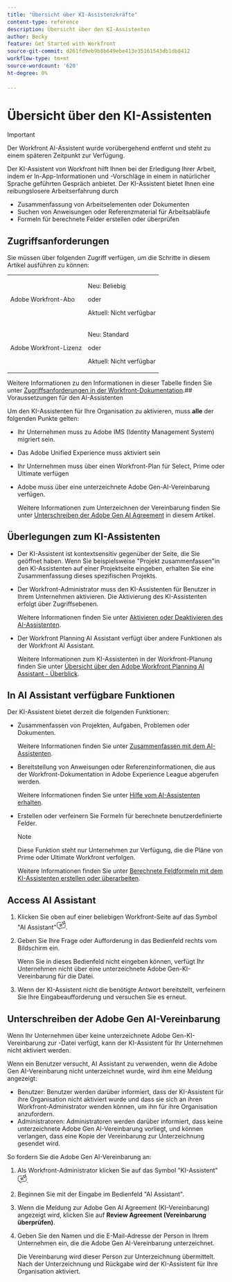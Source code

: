 ```yaml
---
title: "Übersicht über KI-Assistenzkräfte"
content-type: reference
description: Übersicht über den KI-Assistenten
author: Becky
feature: Get Started with Workfront
source-git-commit: d261fd9eb9b8b649ebe413e35161543db1db8412
workflow-type: tm+mt
source-wordcount: '620'
ht-degree: 0%

---
```


# Übersicht über den KI-Assistenten

>[!IMPORTANT]
>
>Der Workfront AI-Assistent wurde vorübergehend entfernt und steht zu einem späteren Zeitpunkt zur Verfügung.

Der KI-Assistent von Workfront hilft Ihnen bei der Erledigung Ihrer Arbeit, indem er In-App-Informationen und -Vorschläge in einem in natürlicher Sprache geführten Gespräch anbietet. Der KI-Assistent bietet Ihnen eine reibungslosere Arbeitserfahrung durch

* Zusammenfassung von Arbeitselementen oder Dokumenten
* Suchen von Anweisungen oder Referenzmaterial für Arbeitsabläufe
* Formeln für berechnete Felder erstellen oder überprüfen

## Zugriffsanforderungen

Sie müssen über folgenden Zugriff verfügen, um die Schritte in diesem Artikel ausführen zu können:

<table style="table-layout:auto"> 
 <col> 
 <col> 
 <tbody> 
  <tr> 
   <td role="rowheader">Adobe Workfront-Abo</td> 
   <td><p>Neu: Beliebig</p>
       <p>oder</p>
       <p>Aktuell: Nicht verfügbar</p></td>
  </tr> 
  <tr> 
   <td role="rowheader">Adobe Workfront-Lizenz</td> 
   <td><p>Neu: Standard</p>
       <p>oder</p>
       <p>Aktuell: Nicht verfügbar</p></td>
  </tr> 
 </tbody> 
</table>

Weitere Informationen zu den Informationen in dieser Tabelle finden Sie unter [Zugriffsanforderungen in der Workfront-Dokumentation](/help/quicksilver/administration-and-setup/add-users/access-levels-and-object-permissions/access-level-requirements-in-documentation.md).## Voraussetzungen für den AI-Assistenten

Um den KI-Assistenten für Ihre Organisation zu aktivieren, muss **alle** der folgenden Punkte gelten:

* Ihr Unternehmen muss zu Adobe IMS (Identity Management System) migriert sein.
* Das Adobe Unified Experience muss aktiviert sein
* Ihr Unternehmen muss über einen Workfront-Plan für Select, Prime oder Ultimate verfügen
* Adobe muss über eine unterzeichnete Adobe Gen-AI-Vereinbarung verfügen.

  Weitere Informationen zum Unterzeichnen der Vereinbarung finden Sie unter [Unterschreiben der Adobe Gen AI Agreement](/help/quicksilver/workfront-basics/ai-assistant/ai-assistant-overview.md#sign-the-adobe-gen-ai-agreement) in diesem Artikel.

## Überlegungen zum KI-Assistenten

* Der KI-Assistent ist kontextsensitiv gegenüber der Seite, die Sie geöffnet haben. Wenn Sie beispielsweise &quot;Projekt zusammenfassen&quot;in den KI-Assistenten auf einer Projektseite eingeben, erhalten Sie eine Zusammenfassung dieses spezifischen Projekts.
* Der Workfront-Administrator muss den KI-Assistenten für Benutzer in Ihrem Unternehmen aktivieren. Die Aktivierung des KI-Assistenten erfolgt über Zugriffsebenen.

  Weitere Informationen finden Sie unter [Aktivieren oder Deaktivieren des AI-Assistenten](/help/quicksilver/workfront-basics/ai-assistant/enable-or-disable-assistant.md).

* Der Workfront Planning AI Assistant verfügt über andere Funktionen als der Workfront AI Assistant.

  Weitere Informationen zum KI-Assistenten in der Workfront-Planung finden Sie unter [Übersicht über den Adobe Workfront Planning AI Assistant - Überblick](/help/quicksilver/planning/general/planning-ai-assistant-overview.md).


## In AI Assistant verfügbare Funktionen

Der KI-Assistent bietet derzeit die folgenden Funktionen:

* Zusammenfassen von Projekten, Aufgaben, Problemen oder Dokumenten.

  Weitere Informationen finden Sie unter [Zusammenfassen mit dem AI-Assistenten](/help/quicksilver/workfront-basics/ai-assistant/summarize-this.md).

* Bereitstellung von Anweisungen oder Referenzinformationen, die aus der Workfront-Dokumentation in Adobe Experience League abgerufen werden.

  Weitere Informationen finden Sie unter [Hilfe vom AI-Assistenten erhalten](/help/quicksilver/workfront-basics/ai-assistant/use-ai-to-retrieve-instructions.md).

* Erstellen oder verfeinern Sie Formeln für berechnete benutzerdefinierte Felder.

  >[!NOTE]
  >
  >Diese Funktion steht nur Unternehmen zur Verfügung, die die Pläne von Prime oder Ultimate Workfront verfolgen.

  Weitere Informationen finden Sie unter [Berechnete Feldformeln mit dem KI-Assistenten erstellen oder überarbeiten](/help/quicksilver/workfront-basics/ai-assistant/use-ai-assistant-to-check-formulas.md).

## Access AI Assistant

1. Klicken Sie oben auf einer beliebigen Workfront-Seite auf das Symbol &quot;AI Assistant&quot;![](/help/quicksilver/workfront-basics/ai-assistant/assets/ai-assistant-icon.png).
1. Geben Sie Ihre Frage oder Aufforderung in das Bedienfeld rechts vom Bildschirm ein.

   Wenn Sie in dieses Bedienfeld nicht eingeben können, verfügt Ihr Unternehmen nicht über eine unterzeichnete Adobe Gen-KI-Vereinbarung für die Datei.

1. Wenn der KI-Assistent nicht die benötigte Antwort bereitstellt, verfeinern Sie Ihre Eingabeaufforderung und versuchen Sie es erneut.

## Unterschreiben der Adobe Gen AI-Vereinbarung

Wenn Ihr Unternehmen über keine unterzeichnete Adobe Gen-KI-Vereinbarung zur -Datei verfügt, kann der KI-Assistent für Ihr Unternehmen nicht aktiviert werden.

Wenn ein Benutzer versucht, AI Assistant zu verwenden, wenn die Adobe Gen AI-Vereinbarung nicht unterzeichnet wurde, wird ihm eine Meldung angezeigt:

* Benutzer: Benutzer werden darüber informiert, dass der KI-Assistent für ihre Organisation nicht aktiviert wurde und dass sie sich an ihren Workfront-Administrator wenden können, um ihn für ihre Organisation anzufordern.
* Administratoren: Administratoren werden darüber informiert, dass keine unterzeichnete Adobe Gen AI-Vereinbarung vorliegt, und können verlangen, dass eine Kopie der Vereinbarung zur Unterzeichnung gesendet wird.

So fordern Sie die Adobe Gen AI-Vereinbarung an:

1. Als Workfront-Administrator klicken Sie auf das Symbol &quot;KI-Assistent&quot;![](/help/quicksilver/workfront-basics/ai-assistant/assets/ai-assistant-icon.png).
1. Beginnen Sie mit der Eingabe im Bedienfeld &quot;AI Assistant&quot;.
1. Wenn die Meldung zur Adobe Gen AI Agreement (KI-Vereinbarung) angezeigt wird, klicken Sie auf **Review Agreement (Vereinbarung überprüfen)**.
1. Geben Sie den Namen und die E-Mail-Adresse der Person in Ihrem Unternehmen ein, die die Adobe Gen AI-Vereinbarung unterzeichnet.

   Die Vereinbarung wird dieser Person zur Unterzeichnung übermittelt. Nach der Unterzeichnung und Rückgabe wird der KI-Assistent für Ihre Organisation aktiviert.

